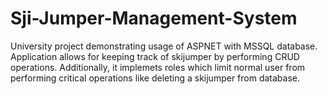 # Sji-Jumper-Management-System
University project demonstrating usage of ASPNET with MSSQL database. Application allows for keeping track of skijumper by performing CRUD operations.
Additionally, it implemets roles which limit normal user from performing critical operations like deleting a skijumper from database.

